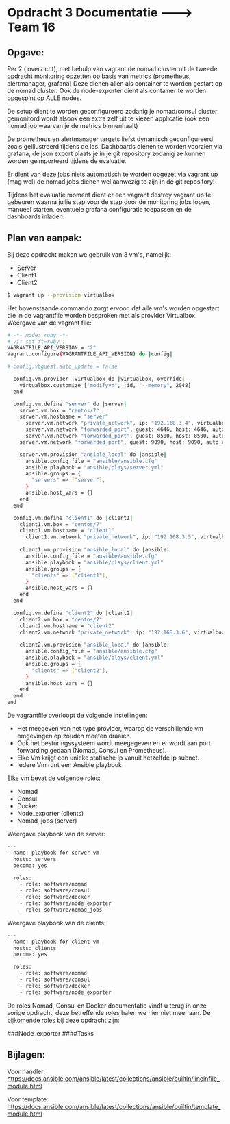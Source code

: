 # Opdracht 3 Documentatie ---> Team 16 
## Opgave:

Per 2 ( overzicht), met behulp van vagrant de nomad cluster uit de tweede opdracht monitoring opzetten op basis van metrics (prometheus, alertmanager, grafana)
Deze dienen allen als container te worden gestart op de nomad cluster. Ook de node-exporter dient als container te worden opgespint op ALLE nodes.

De setup dient te worden geconfigureerd zodanig je nomad/consul cluster gemonitord wordt alsook een extra zelf uit te kiezen applicatie (ook een nomad job waarvan je de metrics binnenhaalt)

De prometheus en alertmanager targets liefst dynamisch geconfigureerd zoals geillustreerd tijdens de les. Dashboards dienen te worden voorzien via grafana, de json export plaats je in je git repository zodanig ze kunnen worden geimporteerd tijdens de evaluatie.

Er dient van deze jobs niets automatisch te worden opgezet via vagrant up (mag wel) de nomad jobs dienen wel aanwezig te zijn in de git repository!

Tijdens het evaluatie moment dient er een vagrant destroy vagrant up te gebeuren waarna jullie stap voor de stap door de monitoring jobs lopen, manueel starten, eventuele grafana configuratie toepassen en de dashboards inladen.


## Plan van aanpak: 
Bij deze opdracht maken we gebruik van 3 vm's, namelijk:

* Server
* Client1
* Client2

```bash
$ vagrant up --provision virtualbox

```
Het bovenstaande commando zorgt ervoor, dat alle vm's worden opgestart die in de vagrantfile worden besproken met als provider Virtualbox.
Weergave van de vagrant file:
```bash
# -*- mode: ruby -*-
# vi: set ft=ruby :
VAGRANTFILE_API_VERSION = "2"
Vagrant.configure(VAGRANTFILE_API_VERSION) do |config|

# config.vbguest.auto_update = false

  config.vm.provider :virtualbox do |virtualbox, override|
    virtualbox.customize ["modifyvm", :id, "--memory", 2048]
  end

  config.vm.define "server" do |server|
    server.vm.box = "centos/7"
    server.vm.hostname = "server"
	  server.vm.network "private_network", ip: "192.168.3.4", virtualbox_internet: "mynetwork"
	  server.vm.network "forwarded_port", guest: 4646, host: 4646, auto_correct: true, host_ip: "127.0.0.1"
	  server.vm.network "forwarded_port", guest: 8500, host: 8500, auto_correct: true, host_ip: "127.0.0.1"
    server.vm.network "forwarded_port", guest: 9090, host: 9090, auto_correct: true, host_ip: "127.0.0.1"

    server.vm.provision "ansible_local" do |ansible|
      ansible.config_file = "ansible/ansible.cfg"
      ansible.playbook = "ansible/plays/server.yml"
      ansible.groups = {
        "servers" => ["server"],
      }
	  ansible.host_vars = {}
    end
  end

  config.vm.define "client1" do |client1|
    client1.vm.box = "centos/7"
    client1.vm.hostname = "client1"
	  client1.vm.network "private_network", ip: "192.168.3.5", virtualbox_internet: "mynetwork"
    
    client1.vm.provision "ansible_local" do |ansible|
      ansible.config_file = "ansible/ansible.cfg"
      ansible.playbook = "ansible/plays/client.yml"
      ansible.groups = {
        "clients" => ["client1"],
      }
	  ansible.host_vars = {}
    end
  end

  config.vm.define "client2" do |client2|
    client2.vm.box = "centos/7"
    client2.vm.hostname = "client2"
    client2.vm.network "private_network", ip: "192.168.3.6", virtualbox_internet: "mynetwork"
    
    client2.vm.provision "ansible_local" do |ansible|
      ansible.config_file = "ansible/ansible.cfg"
      ansible.playbook = "ansible/plays/client.yml"
      ansible.groups = {
        "clients" => ["client2"],
      }
	  ansible.host_vars = {}
    end
  end  
end
``` 
De vagrantfile overloopt de volgende instellingen:
* Het meegeven van het type provider, waarop de verschillende vm omgevingen op zouden moeten draaien.
* Ook het besturingssysteem wordt meegegeven en er wordt aan port forwarding gedaan (Nomad, Consul en Prometheus).
* Elke Vm krijgt een unieke statische Ip vanuit hetzelfde ip subnet.
* Iedere Vm runt een Ansible playbook

Elke vm bevat de volgende roles:
* Nomad
* Consul
* Docker
* Node_exporter (clients)
* Nomad_jobs (server)

Weergave playbook van de server:
```bash
---
- name: playbook for server vm
  hosts: servers
  become: yes

  roles:
    - role: software/nomad
    - role: software/consul
    - role: software/docker
    - role: software/node_exporter
    - role: software/nomad_jobs
```
Weergave playbook van de clients:
```bash
---
- name: playbook for client vm
  hosts: clients
  become: yes

  roles:
    - role: software/nomad
    - role: software/consul
    - role: software/docker
    - role: software/node_exporter
```
De roles Nomad, Consul en Docker documentatie vindt u terug in onze vorige opdracht, deze betreffende roles halen we hier niet meer aan.
De bijkomende roles bij deze opdracht zijn:

###Node_exporter
####Tasks









## Bijlagen:

Voor handler: https://docs.ansible.com/ansible/latest/collections/ansible/builtin/lineinfile_module.html

Voor template:
https://docs.ansible.com/ansible/latest/collections/ansible/builtin/template_module.html
